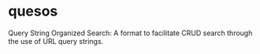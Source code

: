 # quesos
Query String Organized Search: A format to facilitate CRUD search through the use of URL query strings.
